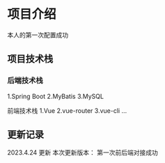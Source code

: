 # 项目介绍
本人的第一次配置成功


## 项目技术栈
### 后端技术栈
1.Spring Boot
2.MyBatis
3.MySQL

前端技术栈
1.Vue
2.vue-router
3.vue-cli
...

## 更新记录
2023.4.24 更新
本次更新版本：
第一次前后端对接成功
